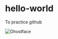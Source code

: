 # hello-world
To practice github 

![Ghostface](https://people.com/thmb/zb9pb18cWVP2SJKjQ6LItJp24Sg=/1500x0/filters:no_upscale():max_bytes(150000):strip_icc():focal(1099x78:1101x80)/Scream_03-1c6647feac364a8e89598b9fbb7897c8.jpg)
